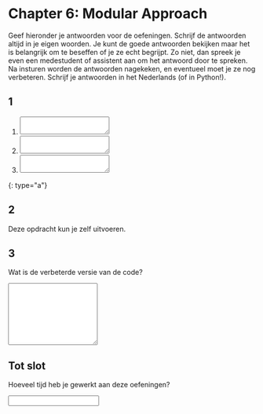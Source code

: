 # Chapter 6: Modular Approach

Geef hieronder je antwoorden voor de oefeningen. Schrijf de antwoorden altijd in je eigen woorden. Je kunt de goede antwoorden bekijken maar het is belangrijk om te beseffen of je ze echt begrijpt. Zo niet, dan spreek je even een medestudent of assistent aan om het antwoord door te spreken. Na insturen worden de antwoorden nagekeken, en eventueel moet je ze nog verbeteren. Schrijf je antwoorden in het Nederlands (of in Python!).

## 1

1. <textarea name="form[q1a]" rows="2" required></textarea>
2. <textarea name="form[q1b]" rows="2" required></textarea>
3. <textarea name="form[q1c]" rows="2" required></textarea>
{: type="a"}

## 2

Deze opdracht kun je zelf uitvoeren.

## 3

Wat is de verbeterde versie van de code?

<textarea name="form[q3]" rows="8" required></textarea>

## Tot slot

Hoeveel tijd heb je gewerkt aan deze oefeningen?

<input name="form[qTime]" type="text" required>
